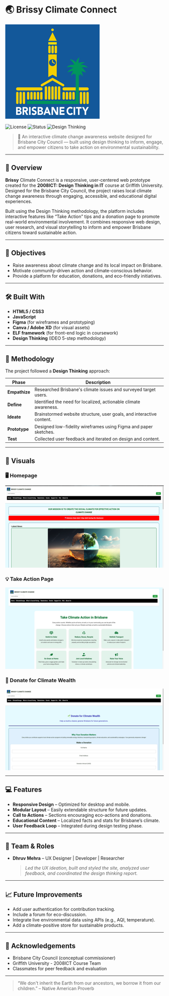 # 🌏 Brissy Climate Connect

![Brissy Climate Connect](images/BrisbaneCity_logo.png) 

![License](https://img.shields.io/badge/license-GU-red.svg)
![Status](https://img.shields.io/badge/status-Completed-blue.svg)
![Design Thinking](https://img.shields.io/badge/methodology-Design_Thinking-orange.svg)

> 🌿 An interactive climate change awareness website designed for Brisbane City Council — built using design thinking to inform, engage, and empower citizens to take action on environmental sustainability.

---

## 📘 Overview

**Brissy** Climate Connect is a responsive, user-centered web prototype created for the **2008ICT: Design Thinking in IT** course at Griffith University. Designed for the Brisbane City Council, the project raises local climate change awareness through engaging, accessible, and educational digital experiences.

Built using the Design Thinking methodology, the platform includes interactive features like “Take Action” tips and a donation page to promote real-world environmental involvement. It combines responsive web design, user research, and visual storytelling to inform and empower Brisbane citizens toward sustainable action.

---

## 🎯 Objectives

- Raise awareness about climate change and its local impact on Brisbane.
- Motivate community-driven action and climate-conscious behavior.
- Provide a platform for education, donations, and eco-friendly initiatives.

---

## 🛠️ Built With

- **HTML5 / CSS3**
- **JavaScript**
- **Figma** (for wireframes and prototyping)
- **Canva / Adobe XD** (for visual assets)
- **ELF framework** (for front-end logic in coursework)
- **Design Thinking** (IDEO 5-step methodology)

---

## 🧠 Methodology

The project followed a **Design Thinking** approach:

| Phase | Description |
|-------|-------------|
| **Empathize** | Researched Brisbane's climate issues and surveyed target users. |
| **Define** | Identified the need for localized, actionable climate awareness. |
| **Ideate** | Brainstormed website structure, user goals, and interactive content. |
| **Prototype** | Designed low-fidelity wireframes using Figma and paper sketches. |
| **Test** | Collected user feedback and iterated on design and content.

---

## 📸 Visuals

### 🖥️ Homepage  
![Homepage](images/Homepage.png)

### 💡 Take Action Page  
![Take Action](images/TakeActionsPage.png)

### 💸 Donate for Climate Wealth  
![Donate Page](images/DonatePage.png)

---

## 💻 Features

- **Responsive Design** – Optimized for desktop and mobile.
- **Modular Layout** – Easily extendable structure for future updates.
- **Call to Actions** – Sections encouraging eco-actions and donations.
- **Educational Content** – Localized facts and stats for Brisbane’s climate.
- **User Feedback Loop** – Integrated during design testing phase.

---

## 👥 Team & Roles

- **Dhruv Mehra** – UX Designer | Developer | Researcher  
  > *Led the UX ideation, built and styled the site, analyzed user feedback, and coordinated the design thinking report.*

---

## 📈 Future Improvements

- Add user authentication for contribution tracking.
- Include a forum for eco-discussion.
- Integrate live environmental data using APIs (e.g., AQI, temperature).
- Add a climate-positive store for sustainable products.

---

## 🤝 Acknowledgements

- Brisbane City Council (conceptual commissioner)
- Griffith University - 2008ICT Course Team
- Classmates for peer feedback and evaluation

---

> “We don't inherit the Earth from our ancestors, we borrow it from our children.” – Native American Proverb


